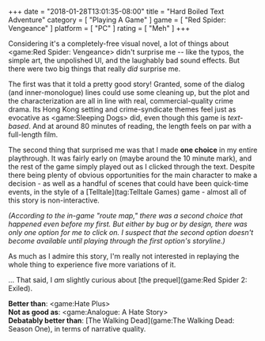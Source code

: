 +++
date = "2018-01-28T13:01:35-08:00"
title = "Hard Boiled Text Adventure"
category = [ "Playing A Game" ]
game = [ "Red Spider: Vengeance" ]
platform = [ "PC" ]
rating = [ "Meh" ]
+++

Considering it's a completely-free visual novel, a lot of things about <game:Red Spider: Vengeance> didn't surprise me -- like the typos, the simple art, the unpolished UI, and the laughably bad sound effects.  But there were two big things that really <i>did</i> surprise me.

The first was that it told a pretty good story!  Granted, some of the dialog (and inner-monologue) lines could use some cleaning up, but the plot and the characterization are all in line with real, commercial-quality crime drama.  Its Hong Kong setting and crime-syndicate themes feel just as evocative as <game:Sleeping Dogs> did, even though this game is <i>text-based</i>.  And at around 80 minutes of reading, the length feels on par with a full-length film.

The second thing that surprised me was that I made <b>one choice</b> in my entire playthrough.  It was fairly early on (maybe around the 10 minute mark), and the rest of the game simply played out as I clicked through the text.  Despite there being plenty of obvious opportunities for the main character to make a decision - as well as a handful of scenes that could have been quick-time events, in the style of a [Telltale](tag:Telltale Games) game - almost all of this story is non-interactive.

<i>(According to the in-game "route map," there was a second choice that happened even before my first.  But either by bug or by design, there was only one option for me to click on.  I suspect that the second option doesn't become available until playing through the first option's storyline.)</i>

As much as I admire this story, I'm really not interested in replaying the whole thing to experience five more variations of it.

... That said, I <i>am</i> slightly curious about [the prequel](game:Red Spider 2: Exiled).

<b>Better than</b>: <game:Hate Plus>  
<b>Not as good as</b>: <game:Analogue: A Hate Story>  
<b>Debatably better than</b>: [The Walking Dead](game:The Walking Dead: Season One), in terms of narrative quality.
